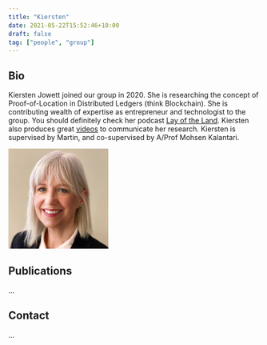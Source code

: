 ```yaml
---
title: "Kiersten"
date: 2021-05-22T15:52:46+10:00
draft: false
tag: ["people", "group"]
---
```


## Bio
Kiersten Jowett joined our group in 2020. She is researching the concept of Proof-of-Location in Distributed Ledgers (think Blockchain). She is contributing wealth of expertise as entrepreneur and technologist to the group. You should definitely check her podcast [Lay of the Land](https://www.layoftheland.space/). Kiersten also produces great [videos](https://www.layoftheland.space/gallery-7) to communicate her research. Kiersten is supervised by Martin, and co-supervised by A/Prof Mohsen Kalantari.


![profile](/images/people/kiersten.jpg)

## Publications
...


## Contact
...
